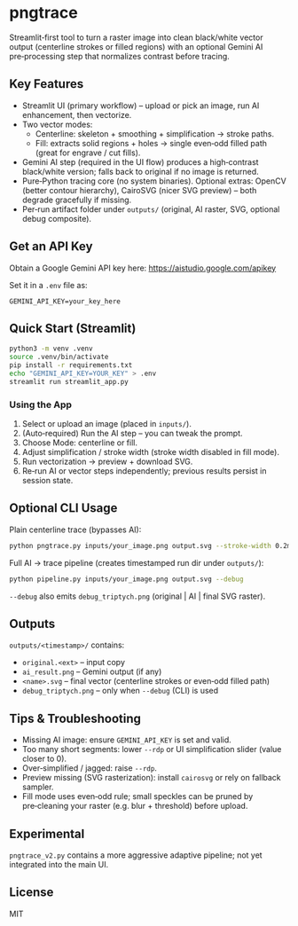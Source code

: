 # pngtrace

Streamlit‑first tool to turn a raster image into clean black/white vector output (centerline strokes or filled regions) with an optional Gemini AI pre‑processing step that normalizes contrast before tracing.

## Key Features
* Streamlit UI (primary workflow) – upload or pick an image, run AI enhancement, then vectorize.
* Two vector modes:
  * Centerline: skeleton + smoothing + simplification → stroke paths.
  * Fill: extracts solid regions + holes → single even‑odd filled path (great for engrave / cut fills).
* Gemini AI step (required in the UI flow) produces a high‑contrast black/white version; falls back to original if no image is returned.
* Pure‑Python tracing core (no system binaries). Optional extras: OpenCV (better contour hierarchy), CairoSVG (nicer SVG preview) – both degrade gracefully if missing.
* Per‑run artifact folder under `outputs/` (original, AI raster, SVG, optional debug composite).

## Get an API Key
Obtain a Google Gemini API key here: https://aistudio.google.com/apikey

Set it in a `.env` file as:
```
GEMINI_API_KEY=your_key_here
```

## Quick Start (Streamlit)
```bash
python3 -m venv .venv
source .venv/bin/activate
pip install -r requirements.txt
echo "GEMINI_API_KEY=YOUR_KEY" > .env
streamlit run streamlit_app.py
```

### Using the App
1. Select or upload an image (placed in `inputs/`).
2. (Auto‑required) Run the AI step – you can tweak the prompt.
3. Choose Mode: centerline or fill.
4. Adjust simplification / stroke width (stroke width disabled in fill mode).
5. Run vectorization → preview + download SVG.
6. Re‑run AI or vector steps independently; previous results persist in session state.

## Optional CLI Usage
Plain centerline trace (bypasses AI):
```bash
python pngtrace.py inputs/your_image.png output.svg --stroke-width 0.2mm --rdp 0.8
```

Full AI → trace pipeline (creates timestamped run dir under `outputs/`):
```bash
python pipeline.py inputs/your_image.png output.svg --debug
```
`--debug` also emits `debug_triptych.png` (original | AI | final SVG raster).

## Outputs
`outputs/<timestamp>/` contains:
* `original.<ext>` – input copy
* `ai_result.png` – Gemini output (if any)
* `<name>.svg` – final vector (centerline strokes or even‑odd filled path)
* `debug_triptych.png` – only when `--debug` (CLI) is used

## Tips & Troubleshooting
* Missing AI image: ensure `GEMINI_API_KEY` is set and valid.
* Too many short segments: lower `--rdp` or UI simplification slider (value closer to 0).
* Over‑simplified / jagged: raise `--rdp`.
* Preview missing (SVG rasterization): install `cairosvg` or rely on fallback sampler.
* Fill mode uses even‑odd rule; small speckles can be pruned by pre‑cleaning your raster (e.g. blur + threshold) before upload.

## Experimental
`pngtrace_v2.py` contains a more aggressive adaptive pipeline; not yet integrated into the main UI.

## License
MIT
